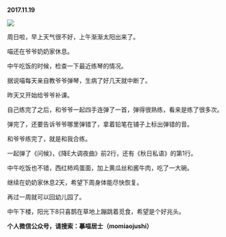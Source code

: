 
          
            
**2017.11.19**



![](//upload-images.jianshu.io/upload_images/51001-3bab78f8c3ec45e0.JPG)




周日啦，早上天气很不好，上午渐渐太阳出来了。

喵还在爷爷奶奶家休息。

中午吃饭的时候，检查一下最近练琴的情况。

据说喵每天亲自教爷爷弹琴，生病了好几天就中断了。

昨天又开始给爷爷补课。

自己练完了之后，和爷爷一起四手连弹了一首，弹得很熟练，看来是练了很多次。

弹完了，还要告诉爷爷哪里弹错了，拿着铅笔在铺子上标出弹错的音。

和爷爷练完了，就是和我合练。

一起弹了《问候》，《降E大调夜曲》前2行，还有《秋日私语》的第1行。

中午吃饭也不错，西红柿鸡蛋面，加上黄瓜丝和酱牛肉，吃了一大碗。

继续在奶奶家休息2天，希望下周身体能尽快恢复。

再过一周就可以回幼儿园了。

中午下楼，阳光下8只喜鹊在草地上蹦跳着觅食，希望是个好兆头。


**个人微信公众号，请搜索：摹喵居士（momiaojushi）**

          
        